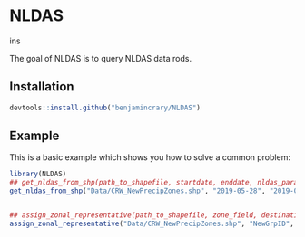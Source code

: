 
# NLDAS

<!-- badges: start -->
<!-- badges: end -->ins

The goal of NLDAS is to query NLDAS data rods. 

## Installation


``` r
devtools::install.github("benjamincrary/NLDAS")
```

## Example

This is a basic example which shows you how to solve a common problem:

``` r
library(NLDAS)
## get_nldas_from_shp(path_to_shapefile, startdate, enddate, nldas_parameters, destination)
get_nldas_from_shp("Data/CRW_NewPrecipZones.shp", "2019-05-28", "2019-05-28", "APCPsfc", "Output/")


## assign_zonal_representative(path_to_shapefile, zone_field, destination)
assign_zonal_representative("Data/CRW_NewPrecipZones.shp", "NewGrpID", "Output/")


```

